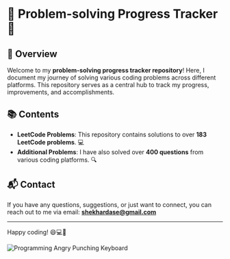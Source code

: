 # 🚀 Problem-solving Progress Tracker 🚀

## 📝 Overview
Welcome to my **problem-solving progress tracker repository**! Here, I document my journey of solving various coding problems across different platforms. This repository serves as a central hub to track my progress, improvements, and accomplishments.

## 📚 Contents
- **LeetCode Problems**: This repository contains solutions to over **183 LeetCode problems**. 💻
- **Additional Problems**: I have also solved over **400 questions** from various coding platforms. 🔍

## 📬 Contact
If you have any questions, suggestions, or just want to connect, you can reach out to me via email: [**shekhardase@gmail.com**](mailto:shekhardase@gmail.com)

---

Happy coding! 😄💻🚀

![Programming Angry Punching Keyboard](https://gifdb.com/images/high/programming-angry-punching-keyboard-fw45yh2e39g24ylb.gif)
